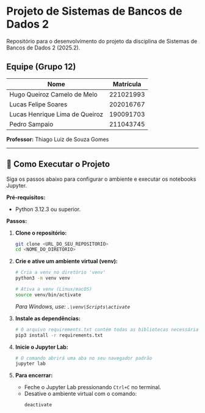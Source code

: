 # Projeto de Sistemas de Bancos de Dados 2

Repositório para o desenvolvimento do projeto da disciplina de Sistemas de Bancos de Dados 2 (2025.2).

## Equipe (Grupo 12)

| Nome                          | Matrícula   |
| ----------------------------- | ----------- |
| Hugo Queiroz Camelo de Melo   | 221021993   |
| Lucas Felipe Soares           | 202016767   |
| Lucas Henrique Lima de Queiroz| 190091703   |
| Pedro Sampaio                 | 211043745   |

**Professor:** Thiago Luiz de Souza Gomes

---

## 🚀 Como Executar o Projeto

Siga os passos abaixo para configurar o ambiente e executar os notebooks Jupyter.

**Pré-requisitos:**
* Python 3.12.3 ou superior.

**Passos:**

1.  **Clone o repositório:**
    ```bash
    git clone <URL_DO_SEU_REPOSITORIO>
    cd <NOME_DO_DIRETORIO>
    ```

2.  **Crie e ative um ambiente virtual (venv):**
    ```bash
    # Cria a venv no diretório 'venv'
    python3 -m venv venv

    # Ativa a venv (Linux/macOS)
    source venv/bin/activate
    ```
    *Para Windows, use: `.\venv\Scripts\activate`*

3.  **Instale as dependências:**
    ```bash
    # O arquivo requirements.txt contém todas as bibliotecas necessárias
    pip3 install -r requirements.txt
    ```

4.  **Inicie o Jupyter Lab:**
    ```bash
    # O comando abrirá uma aba no seu navegador padrão
    jupyter lab
    ```

5.  **Para encerrar:**
    * Feche o Jupyter Lab pressionando `Ctrl+C` no terminal.
    * Desative o ambiente virtual com o comando:
        ```bash
        deactivate
        ```




